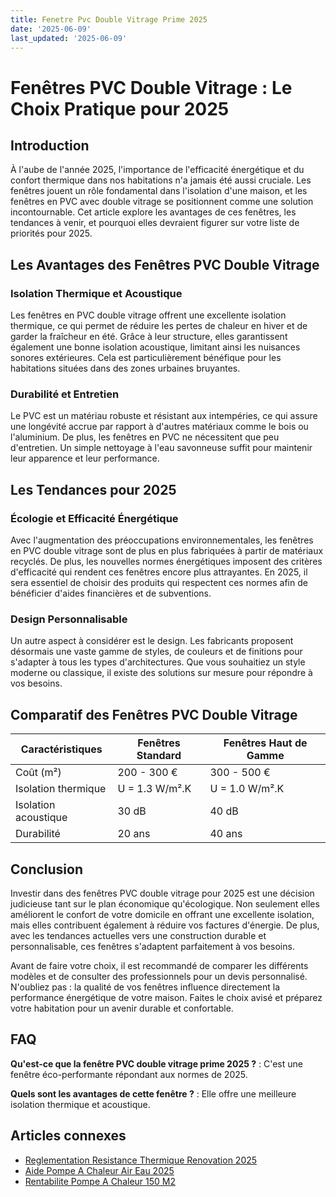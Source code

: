 ```yaml
---
title: Fenetre Pvc Double Vitrage Prime 2025
date: '2025-06-09'
last_updated: '2025-06-09'
---
```


# Fenêtres PVC Double Vitrage : Le Choix Pratique pour 2025

## Introduction

À l'aube de l'année 2025, l'importance de l'efficacité énergétique et du confort thermique dans nos habitations n'a jamais été aussi cruciale. Les fenêtres jouent un rôle fondamental dans l'isolation d'une maison, et les fenêtres en PVC avec double vitrage se positionnent comme une solution incontournable. Cet article explore les avantages de ces fenêtres, les tendances à venir, et pourquoi elles devraient figurer sur votre liste de priorités pour 2025.

## Les Avantages des Fenêtres PVC Double Vitrage

### Isolation Thermique et Acoustique

Les fenêtres en PVC double vitrage offrent une excellente isolation thermique, ce qui permet de réduire les pertes de chaleur en hiver et de garder la fraîcheur en été. Grâce à leur structure, elles garantissent également une bonne isolation acoustique, limitant ainsi les nuisances sonores extérieures. Cela est particulièrement bénéfique pour les habitations situées dans des zones urbaines bruyantes.

### Durabilité et Entretien

Le PVC est un matériau robuste et résistant aux intempéries, ce qui assure une longévité accrue par rapport à d'autres matériaux comme le bois ou l'aluminium. De plus, les fenêtres en PVC ne nécessitent que peu d'entretien. Un simple nettoyage à l'eau savonneuse suffit pour maintenir leur apparence et leur performance.

## Les Tendances pour 2025

### Écologie et Efficacité Énergétique

Avec l'augmentation des préoccupations environnementales, les fenêtres en PVC double vitrage sont de plus en plus fabriquées à partir de matériaux recyclés. De plus, les nouvelles normes énergétiques imposent des critères d'efficacité qui rendent ces fenêtres encore plus attrayantes. En 2025, il sera essentiel de choisir des produits qui respectent ces normes afin de bénéficier d'aides financières et de subventions.

### Design Personnalisable

Un autre aspect à considérer est le design. Les fabricants proposent désormais une vaste gamme de styles, de couleurs et de finitions pour s'adapter à tous les types d'architectures. Que vous souhaitiez un style moderne ou classique, il existe des solutions sur mesure pour répondre à vos besoins.

## Comparatif des Fenêtres PVC Double Vitrage

| Caractéristiques      | Fenêtres Standard | Fenêtres Haut de Gamme |
|-----------------------|-------------------|-------------------------|
| Coût (m²)             | 200 - 300 €       | 300 - 500 €             |
| Isolation thermique    | U = 1.3 W/m².K    | U = 1.0 W/m².K          |
| Isolation acoustique   | 30 dB             | 40 dB                   |
| Durabilité             | 20 ans            | 40 ans                  |

## Conclusion

Investir dans des fenêtres PVC double vitrage pour 2025 est une décision judicieuse tant sur le plan économique qu'écologique. Non seulement elles améliorent le confort de votre domicile en offrant une excellente isolation, mais elles contribuent également à réduire vos factures d'énergie. De plus, avec les tendances actuelles vers une construction durable et personnalisable, ces fenêtres s'adaptent parfaitement à vos besoins.

Avant de faire votre choix, il est recommandé de comparer les différents modèles et de consulter des professionnels pour un devis personnalisé. N'oubliez pas : la qualité de vos fenêtres influence directement la performance énergétique de votre maison. Faites le choix avisé et préparez votre habitation pour un avenir durable et confortable.

## FAQ
**Qu'est-ce que la fenêtre PVC double vitrage prime 2025 ?**
: C'est une fenêtre éco-performante répondant aux normes de 2025.

**Quels sont les avantages de cette fenêtre ?**
: Elle offre une meilleure isolation thermique et acoustique.

## Articles connexes
- [Reglementation Resistance Thermique Renovation 2025](/reglementation-resistance-thermique-renovation-2025/)
- [Aide Pompe A Chaleur Air Eau 2025](/aide-pompe-a-chaleur-air-eau-2025/)
- [Rentabilite Pompe A Chaleur 150 M2](/rentabilite-pompe-a-chaleur-150-m2/)


<script type="application/ld+json">
{
  "@context": "https://schema.org",
  "@type": "FAQPage",
  "mainEntity": [
    {
      "@type": "Question",
      "name": "Qu'est-ce que la fenêtre PVC double vitrage prime 2025 ?",
      "acceptedAnswer": {
        "@type": "Answer",
        "text": "C'est une fenêtre éco-performante répondant aux normes de 2025."
      }
    },
    {
      "@type": "Question",
      "name": "Quels sont les avantages de cette fenêtre ?",
      "acceptedAnswer": {
        "@type": "Answer",
        "text": "Elle offre une meilleure isolation thermique et acoustique."
      }
    }
  ]
}
</script>